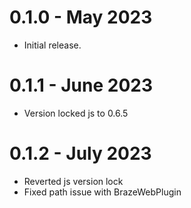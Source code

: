 # 0.1.0 - May 2023

* Initial release.

# 0.1.1 - June 2023

* Version locked js to 0.6.5

# 0.1.2 - July 2023

* Reverted js version lock
* Fixed path issue with BrazeWebPlugin